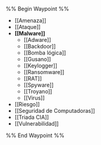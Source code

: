 %% Begin Waypoint %%
- [[Amenaza]]
- [[Ataque]]
- **[[Malware]]**
	- [[Adware]]
	- [[Backdoor]]
	- [[Bomba lógica]]
	- [[Gusano]]
	- [[Keylogger]]
	- [[Ransomware]]
	- [[RAT]]
	- [[Spyware]]
	- [[Troyano]]
	- [[Virus]]
- [[Riesgo]]
- [[Seguridad de Computadoras]]
- [[Triada CIA]]
- [[Vulnerabilidad]]

%% End Waypoint %%
